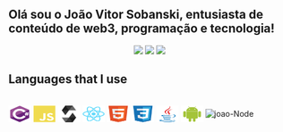 ## Olá sou o João Vitor Sobanski, entusiasta de conteúdo de web3, programação e tecnologia! 
<div align="center">
  <img height="180em" src="https://github-readme-stats.vercel.app/api?username=joaosobanski&show_icons=true&theme=dracula&include_all_commits=true&count_private=true"/>
  <img height="180em" src="https://github-readme-stats.vercel.app/api/top-langs/?username=joaosobanski&layout=compact&langs_count=7&theme=dracula"/>
  <img width="400"  src="https://github-readme-streak-stats.herokuapp.com?user=joaosobanski&theme=tokyonight&hide_border=true" />
 </div>
  
## Languages that I use
<div style="display: inline_block"><br>
  <img align="center" alt="joao-Csharp" height="30" width="40" src="https://raw.githubusercontent.com/devicons/devicon/master/icons/csharp/csharp-original.svg"> 
  <img align="center" alt="joao-Js" height="30" width="40" src="https://raw.githubusercontent.com/devicons/devicon/master/icons/javascript/javascript-plain.svg">
  <img align="center" alt="joao-Sol" height="30" width="40" src="https://raw.githubusercontent.com/devicons/devicon/master/icons/solidity/solidity-original.svg">
  <img align="center" alt="joao-React" height="30" width="40" src="https://raw.githubusercontent.com/devicons/devicon/master/icons/react/react-original.svg">
  <img align="center" alt="joao-HTML" height="30" width="40" src="https://raw.githubusercontent.com/devicons/devicon/master/icons/html5/html5-original.svg">
  <img align="center" alt="joao-CSS" height="30" width="40" src="https://raw.githubusercontent.com/devicons/devicon/master/icons/css3/css3-original.svg"> 
  <img align="center" alt="joao-Java" height="30" width="40" src="https://raw.githubusercontent.com/devicons/devicon/master/icons/java/java-original.svg">  
  <img align="center" alt="joao-Android" height="30" width="40" src="https://raw.githubusercontent.com/devicons/devicon/master/icons/android/android-original.svg">
  <img align="center" alt="joao-Node" height="30" width="40" src="https://nodejs.org/static/images/logo.svg">
</div>
